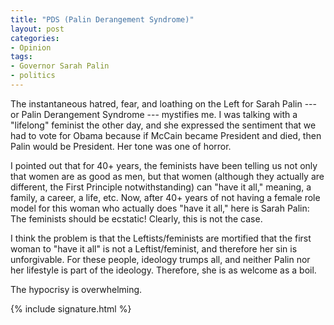 ```yaml
---
title: "PDS (Palin Derangement Syndrome)"
layout: post
categories:
- Opinion
tags:
- Governor Sarah Palin
- politics
---
```


The instantaneous hatred, fear, and loathing on the Left for Sarah Palin --- or Palin Derangement Syndrome --- mystifies me. I was talking with a "lifelong" feminist the other day, and she expressed the sentiment that we had to vote for Obama because if McCain became President and died, then Palin would be President. Her tone was one of horror.

I pointed out that for 40+ years, the feminists have been telling us not only that women are as good as men, but that women (although they actually are different, the First Principle notwithstanding) can "have it all," meaning, a family, a career, a life, etc. Now, after 40+ years of not having a female role model for this woman who actually does "have it all," here is Sarah Palin: The feminists should be ecstatic! Clearly, this is not the case.

I think the problem is that the Leftists/feminists are mortified that the first woman to "have it all" is not a Leftist/feminist, and therefore her sin is unforgivable. For these people, ideology trumps all, and neither Palin nor her lifestyle is part of the ideology. Therefore, she is as welcome as a boil.

The hypocrisy is overwhelming.

{% include signature.html %}
